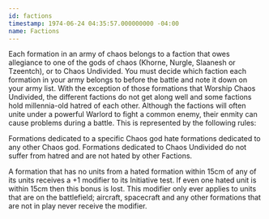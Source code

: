 ```yaml
---
id: factions
timestamp: 1974-06-24 04:35:57.000000000 -04:00
name: Factions
---
```

<p>Each formation in an army of chaos belongs to a faction that owes allegiance to one of the gods of chaos (Khorne, Nurgle, Slaanesh or Tzeentch), or to Chaos Undivided. You must decide which faction each formation in your army belongs to before the battle and note it down on your army list. With the exception of those formations that Worship Chaos Undivided, the different factions do not get along well and some factions hold millennia-old hatred of each other. Although the factions will often unite under a powerful Warlord to fight a common enemy, their enmity can cause problems during a battle. This is represented by the following rules:</p>

<p>Formations dedicated to a specific Chaos god hate formations dedicated to any other Chaos god. Formations dedicated to Chaos Undivided do not suffer from hatred and are not hated by other Factions.</p>

<p>A formation that has no units from a hated formation within 15cm of any of its units receives a +1 modifier to its Initiative test. If even one hated unit is within 15cm then this bonus is lost. This modifier only ever applies to units that are on the battlefield; aircraft, spacecraft and any other formations that are not in play never receive the modifier.</p>